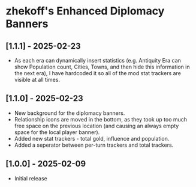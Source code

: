 # zhekoff's Enhanced Diplomacy Banners

## [1.1.1] - 2025-02-23
- As each era can dynamically insert statistics (e.g. Antiquity Era can show Population count, Cities, Towns, and then hide this information in the next era), I have hardcoded it so all of the mod stat trackers are visible at all times.

## [1.1.0] - 2025-02-23
- New background for the diplomacy banners.
- Relationship icons are moved in the bottom, as they took up too much free space on the previous location (and causing an always empty space for the local player banner).
- Added new stat trackers - total gold, influence and population.
- Added a seperator between per-turn trackers and total trackers.

## [1.0.0] - 2025-02-09
- Initial release
